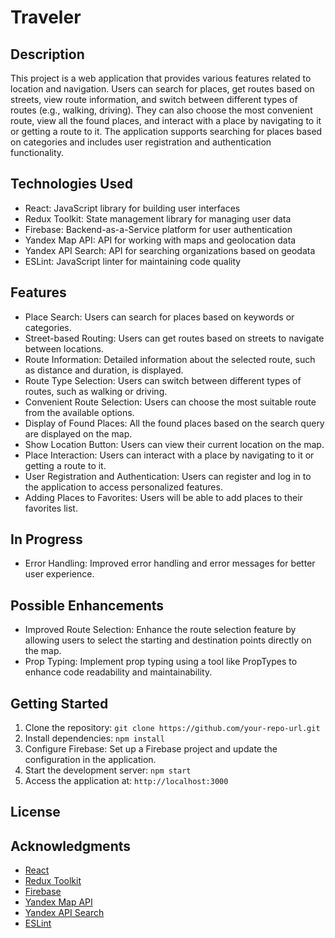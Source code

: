 <h1>Traveler</h1>

<h2>Description</h2>

<p>This project is a web application that provides various features related to location and navigation. Users can search for places, get routes based on streets, view route information, and switch between different types of routes (e.g., walking, driving). They can also choose the most convenient route, view all the found places, and interact with a place by navigating to it or getting a route to it. The application supports searching for places based on categories and includes user registration and authentication functionality.</p>

<h2>Technologies Used</h2>

<ul>
  <li>React: JavaScript library for building user interfaces</li>
  <li>Redux Toolkit: State management library for managing user data</li>
  <li>Firebase: Backend-as-a-Service platform for user authentication</li>
  <li>Yandex Map API: API for working with maps and geolocation data</li>
  <li>Yandex API Search: API for searching organizations based on geodata</li>
  <li>ESLint: JavaScript linter for maintaining code quality</li>
</ul>

<h2>Features</h2>

<ul>
  <li>Place Search: Users can search for places based on keywords or categories.</li>
  <li>Street-based Routing: Users can get routes based on streets to navigate between locations.</li>
  <li>Route Information: Detailed information about the selected route, such as distance and duration, is displayed.</li>
  <li>Route Type Selection: Users can switch between different types of routes, such as walking or driving.</li>
  <li>Convenient Route Selection: Users can choose the most suitable route from the available options.</li>
  <li>Display of Found Places: All the found places based on the search query are displayed on the map.</li>
  <li>Show Location Button: Users can view their current location on the map.</li>
  <li>Place Interaction: Users can interact with a place by navigating to it or getting a route to it.</li>
  <li>User Registration and Authentication: Users can register and log in to the application to access personalized features.</li>
  <li>Adding Places to Favorites: Users will be able to add places to their favorites list.</li>
</ul>

<h2>In Progress</h2>

<ul>
  <li>Error Handling: Improved error handling and error messages for better user experience.</li>
</ul>

<h2>Possible Enhancements</h2>

<ul>
  <li>Improved Route Selection: Enhance the route selection feature by allowing users to select the starting and destination points directly on the map.</li>
  <li>Prop Typing: Implement prop typing using a tool like PropTypes to enhance code readability and maintainability.</li>
</ul>

<h2>Getting Started</h2>

<ol>
  <li>Clone the repository: <code>git clone https://github.com/your-repo-url.git</code></li>
  <li>Install dependencies: <code>npm install</code></li>
  <li>Configure Firebase: Set up a Firebase project and update the configuration in the application.</li>
  <li>Start the development server: <code>npm start</code></li>
  <li>Access the application at: <code>http://localhost:3000</code></li>
</ol>

<h2>License</h2>

<h2>Acknowledgments</h2>

<ul>
  <li><a href="https://reactjs.org/">React</a></li>
  <li><a href="https://redux-toolkit.js.org/">Redux Toolkit</a></li>
  <li><a href="https://firebase.google.com/">Firebase</a></li>
  <li><a href="https://yandex.com/dev/maps/">Yandex Map API</a></li>
  <li><a href="https://yandex.com/dev/search/">Yandex API Search</a></li>
  <li><a href="https://eslint.org/">ESLint</a></li>
</ul>
